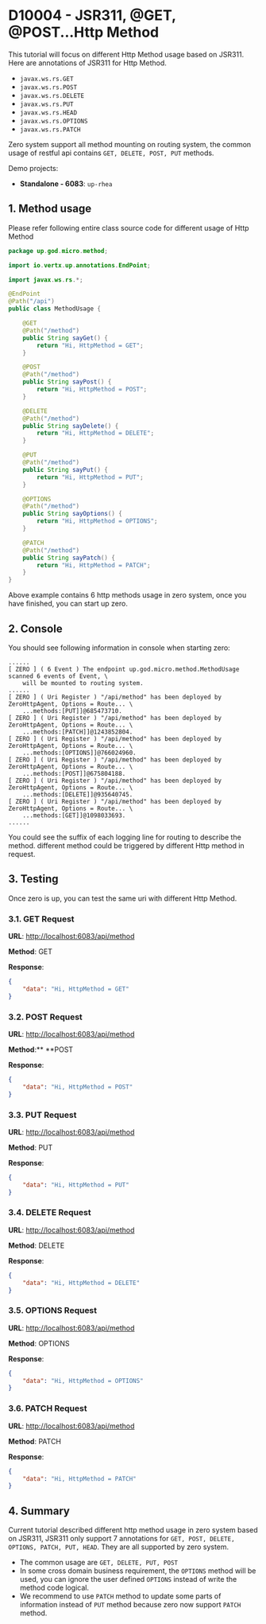 # D10004 - JSR311, @GET, @POST...Http Method

This tutorial will focus on different Http Method usage based on JSR311. Here are annotations of JSR311 for Http Method.

* `javax.ws.rs.GET`
* `javax.ws.rs.POST`
* `javax.ws.rs.DELETE`
* `javax.ws.rs.PUT`
* `javax.ws.rs.HEAD`
* `javax.ws.rs.OPTIONS`
* `javax.ws.rs.PATCH`

Zero system support all method mounting on routing system, the common usage of restful api contains `GET, DELETE, POST, PUT` methods.

Demo projects:

* **Standalone - 6083**: `up-rhea`

## 1. Method usage

Please refer following entire class source code for different usage of Http Method

```java
package up.god.micro.method;

import io.vertx.up.annotations.EndPoint;

import javax.ws.rs.*;

@EndPoint
@Path("/api")
public class MethodUsage {

    @GET
    @Path("/method")
    public String sayGet() {
        return "Hi, HttpMethod = GET";
    }

    @POST
    @Path("/method")
    public String sayPost() {
        return "Hi, HttpMethod = POST";
    }

    @DELETE
    @Path("/method")
    public String sayDelete() {
        return "Hi, HttpMethod = DELETE";
    }

    @PUT
    @Path("/method")
    public String sayPut() {
        return "Hi, HttpMethod = PUT";
    }

    @OPTIONS
    @Path("/method")
    public String sayOptions() {
        return "Hi, HttpMethod = OPTIONS";
    }

    @PATCH
    @Path("/method")
    public String sayPatch() {
        return "Hi, HttpMethod = PATCH";
    }
}
```

Above example contains 6 http methods usage in zero system, once you have finished, you can start up zero.

## 2. Console

You should see following information in console when starting zero:

```shell
......
[ ZERO ] ( 6 Event ) The endpoint up.god.micro.method.MethodUsage scanned 6 events of Event, \
    will be mounted to routing system.
......
[ ZERO ] ( Uri Register ) "/api/method" has been deployed by ZeroHttpAgent, Options = Route... \
    ...methods:[PUT]]@685473710.
[ ZERO ] ( Uri Register ) "/api/method" has been deployed by ZeroHttpAgent, Options = Route... \
    ...methods:[PATCH]]@1243852804.
[ ZERO ] ( Uri Register ) "/api/method" has been deployed by ZeroHttpAgent, Options = Route... \
    ...methods:[OPTIONS]]@766024960.
[ ZERO ] ( Uri Register ) "/api/method" has been deployed by ZeroHttpAgent, Options = Route... \
    ...methods:[POST]]@675804188.
[ ZERO ] ( Uri Register ) "/api/method" has been deployed by ZeroHttpAgent, Options = Route... \
    ...methods:[DELETE]]@935640745.
[ ZERO ] ( Uri Register ) "/api/method" has been deployed by ZeroHttpAgent, Options = Route... \
    ...methods:[GET]]@1098033693.
......
```

You could see the suffix of each logging line for routing to describe the method. different method could be triggered by different Http method in request.

## 3. Testing

Once zero is up, you can test the same uri with different Http Method.

### 3.1. GET Request

**URL**: [http://localhost:6083/api/method](http://localhost:6083/api/method)

**Method**: GET

**Response**:

```json
{
    "data": "Hi, HttpMethod = GET"
}
```

### 3.2. POST Request

**URL**: [http://localhost:6083/api/method](http://localhost:6083/api/method)

**Method**:** **POST

**Response**:

```json
{
    "data": "Hi, HttpMethod = POST"
}
```

### 3.3. PUT Request

**URL**: [http://localhost:6083/api/method](http://localhost:6083/api/method)

**Method**: PUT

**Response**:

```json
{
    "data": "Hi, HttpMethod = PUT"
}
```

### 3.4. DELETE Request

**URL**: [http://localhost:6083/api/method](http://localhost:6083/api/method)

**Method**: DELETE

**Response**:

```json
{
    "data": "Hi, HttpMethod = DELETE"
}
```

### 3.5. OPTIONS Request

**URL**: [http://localhost:6083/api/method](http://localhost:6083/api/method)

**Method**: OPTIONS

**Response**:

```json
{
    "data": "Hi, HttpMethod = OPTIONS"
}
```

### 3.6. PATCH Request

**URL**: [http://localhost:6083/api/method](http://localhost:6083/api/method)

**Method**: PATCH

**Response**:

```json
{
    "data": "Hi, HttpMethod = PATCH"
}
```

## 4. Summary

Current tutorial described different http method usage in zero system based on JSR311, JSR311 only support 7 annotations for `GET, POST, DELETE, OPTIONS, PATCH, PUT, HEAD`. They are all supported by zero system.

* The common usage are `GET, DELETE, PUT, POST`
* In some cross domain business requirement, the `OPTIONS` method will be used, you can ignore the user defined `OPTIONS` instead of write the method code logical.
* We recommend to use `PATCH` method to update some parts of information instead of `PUT` method because zero now support `PATCH` method.



